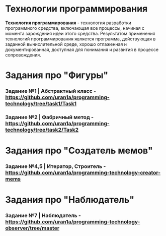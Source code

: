 # Технологии программирования

**Технология программирования** - технология разработки программного средства, включающая все процессы, начиная с момента зарождения идеи этого средства.
Результатом применения технологий программирования является программа, действующая в заданной вычислительной среде, хорошо отлаженная и документированная, доступная для понимания и развития в процессе сопровождения.

# Задания про "Фигуры"
### Задание №1 | Абстрактный класс - https://github.com/uran1a/programming-technology/tree/task1/Task1
### Задание №2 | Фабричный метод - https://github.com/uran1a/programming-technology/tree/task2/Task2

# Задания про "Создатель мемов"
### Задание №4,5 | Итератор, Строитель - https://github.com/uran1a/programming-technology-creator-mems

# Задания про "Наблюдатель"
### Задание №7 | Наблюдатель - https://github.com/uran1a/programming-technology-observer/tree/master


